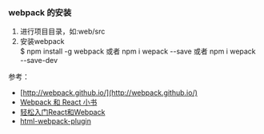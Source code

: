 ### webpack 的安装  

1. 进行项目目录，如:web/src  
2. 安装webpack  
    $ npm install -g webpack 或者 npm i wepack --save  或者  npm i wepack --save-dev




参考：  
* [http://webpack.github.io/](http://webpack.github.io/)  
* [Webpack 和 React 小书](http://segmentfault.com/a/1190000002985564?utm_source=Weibo&utm_medium=shareLink&utm_campaign=socialShare)  
* [轻松入门React和Webpack](https://github.com/tmallfe/tmallfe.github.io/issues/23)  
* [html-webpack-plugin](https://www.npmjs.com/package/html-webpack-plugin)  
